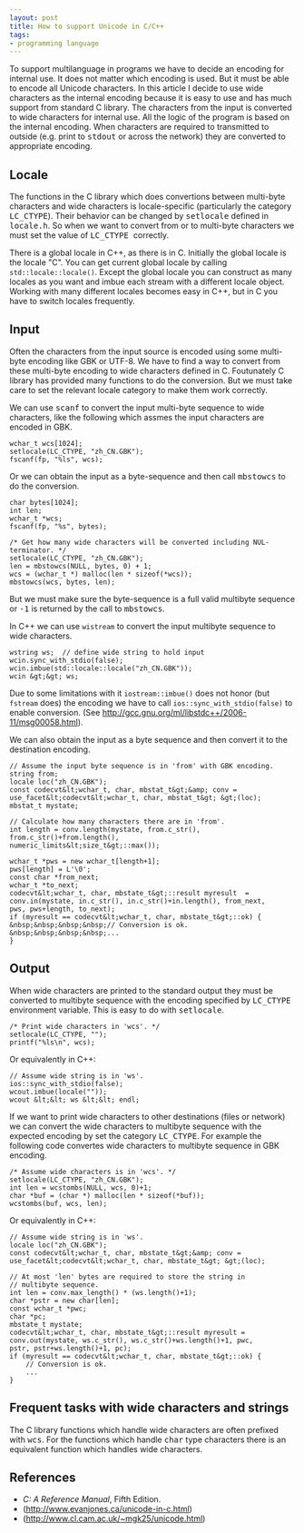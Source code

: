 ```yaml
---
layout: post
title: How to support Unicode in C/C++
tags:
- programming language
---
```


To support multilanguage in programs we have to decide an encoding for
internal use.  It does not matter which encoding is used.  But it must be
able to encode all Unicode characters.  In this article I decide to use
wide characters as the internal encoding because it is easy to use and has
much support from standard C library.  The characters from the input is
converted to wide characters for internal use.  All the logic of the
program is based on the internal encoding.  When characters are required to
transmitted to outside (e.g. print to <tt>stdout</tt> or across the
network) they are converted to appropriate encoding.

## Locale

The functions in the C library which does convertions between multi-byte
characters and wide characters is locale-specific (particularly the
category <tt>LC_CTYPE</tt>).  Their behavior can be changed by
<tt>setlocale</tt> defined in <tt>locale.h</tt>.  So when we want to
convert from or to multi-byte characters we must set the value of
<tt>LC_CTYPE </tt>correctly.

There is a global locale in C++, as there is in C.  Initially the global
locale is the locale "C".  You can get current global locale by calling
<code>std::locale::locale()</code>.  Except the global locale you can
construct as many locales as you want and imbue each stream with a
different locale object.  Working with many different locales becomes easy
in C++, but in C you have to switch locales frequently.

## Input

Often the characters from the input source is encoded using some multi-byte
encoding like GBK or UTF-8.  We have to find a way to convert from these
multi-byte encoding to wide characters defined in C.  Foutunately C library
has provided many functions to do the conversion.  But we must take care to
set the relevant locale category to make them work correctly.

We can use <tt>scanf</tt> to convert the input multi-byte sequence to wide
characters, like the following which assmes the input characters are
encoded in GBK.

    wchar_t wcs[1024];
    setlocale(LC_CTYPE, "zh_CN.GBK");
    fscanf(fp, "%ls", wcs);

Or we can obtain the input as a byte-sequence and then call <tt>mbstowcs</tt> to do the conversion.

    char bytes[1024];
    int len;
    wchar_t *wcs;
    fscanf(fp, "%s", bytes);

    /* Get how many wide characters will be converted including NUL-terminator. */
    setlocale(LC_CTYPE, "zh_CN.GBK");
    len = mbstowcs(NULL, bytes, 0) + 1;
    wcs = (wchar_t *) malloc(len * sizeof(*wcs));
    mbstowcs(wcs, bytes, len);

But we must make sure the byte-sequence is a full valid multibyte sequence
or <tt>-1</tt> is returned by the call to <tt>mbstowcs</tt>.

In C++ we can use <code>wistream</code> to convert the input multibyte sequence to wide characters.

    wstring ws;  // define wide string to hold input
    wcin.sync_with_stdio(false);
    wcin.imbue(std::locale::locale("zh_CN.GBK"));
    wcin &gt;&gt; ws;

Due to some limitations with it <code>iostream::imbue()</code> does not
honor (but <code>fstream</code> does) the encoding we have to call
<code>ios::sync_with_stdio(false)</code> to enable conversion. (See <a
href="http://gcc.gnu.org/ml/libstdc++/2006-11/msg00058.html">http://gcc.gnu.org/ml/libstdc++/2006-11/msg00058.html</a>).

We can also obtain the input as a byte sequence and then convert it to the destination encoding.

    // Assume the input byte sequence is in 'from' with GBK encoding.
    string from;
    locale loc("zh_CN.GBK");
    const codecvt&lt;wchar_t, char, mbstat_t&gt;&amp; conv =
    use_facet&lt;codecvt&lt;wchar_t, char, mbstat_t&gt; &gt;(loc);
    mbstat_t mystate;

    // Calculate how many characters there are in 'from'.
    int length = conv.length(mystate, from.c_str(), from.c_str()+from.length(),
    numeric_limits&lt;size_t&gt;::max());

    wchar_t *pws = new wchar_t[length+1];
    pws[length] = L'\0';
    const char *from_next;
    wchar_t *to_next;
    codecvt&lt;wchar_t, char, mbstate_t&gt;::result myresult  =
    conv.in(mystate, in.c_str(), in.c_str()+in.length(), from_next,
    pws, pws+length, to_next);
    if (myresult == codecvt&lt;wchar_t, char, mbstate_t&gt;::ok) {
    &nbsp;&nbsp;&nbsp;&nbsp;// Conversion is ok.
    &nbsp;&nbsp;&nbsp;&nbsp;...
    }

## Output

When wide characters are printed to the standard output they must be
converted to multibyte sequence with the encoding specified by
<tt>LC_CTYPE</tt> environment variable.  This is easy to do with <tt>setlocale</tt>.

    /* Print wide characters in 'wcs'. */
    setlocale(LC_CTYPE, "");
    printf("%ls\n", wcs);

Or equivalently in C++:

    // Assume wide string is in 'ws'.
    ios::sync_with_stdio(false);
    wcout.imbue(locale(""));
    wcout &lt;&lt; ws &lt;&lt; endl;

If we want to print wide characters to other destinations (files or
network) we can convert the wide characters to multibyte sequence with the
expected encoding by set the category <tt>LC_CTYPE</tt>. For example the
following code convertes wide characters to multibyte sequence in GBK
encoding.

    /* Assume wide characters is in 'wcs'. */
    setlocale(LC_CTYPE, "zh_CN.GBK");
    int len = wcstombs(NULL, wcs, 0)+1;
    char *buf = (char *) malloc(len * sizeof(*buf));
    wcstombs(buf, wcs, len);

Or equivalently in C++:

    // Assume wide string is in 'ws'.
    locale loc("zh_CN.GBK");
    const codecvt&lt;wchar_t, char, mbstate_t&gt;&amp; conv =
    use_facet&lt;codecvt&lt;wchar_t, char, mbstate_t&gt; &gt;(loc);

    // At most 'len' bytes are required to store the string in
    // multibyte sequence.
    int len = conv.max_length() * (ws.length()+1);
    char *pstr = new char[len];
    const wchar_t *pwc;
    char *pc;
    mbstate_t mystate;
    codecvt&lt;wchar_t, char, mbstate_t&gt;::result myresult =
    conv.out(mystate, ws.c_str(), ws.c_str()+ws.length()+1, pwc,
    pstr, pstr+ws.length()+1, pc);
    if (myresult == codecvt&lt;wchar_t, char, mbstate_t&gt;::ok) {
        // Conversion is ok.
        ...
    }

## Frequent tasks with wide characters and strings

The C library functions which handle wide characters are often prefixed
with <tt>wcs</tt>.  For the functions which handle <tt>char</tt> type
characters there is an equivalent function which handles wide characters.

## References

*  _C: A Reference Manual_, Fifth Edition.
*  (http://www.evanjones.ca/unicode-in-c.html)
*  (http://www.cl.cam.ac.uk/~mgk25/unicode.html)
